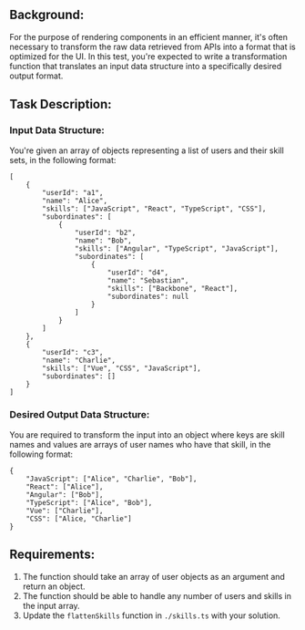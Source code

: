 ## Background:
For the purpose of rendering components in an efficient manner, it's often necessary to transform the raw data retrieved from APIs into a format that is optimized for the UI. In this test, you're expected to write a transformation function that translates an input data structure into a specifically desired output format.

## Task Description:
### Input Data Structure:
You're given an array of objects representing a list of users and their skill sets, in the following format:

```
[
    {
        "userId": "a1",
        "name": "Alice",
        "skills": ["JavaScript", "React", "TypeScript", "CSS"],
        "subordinates": [
            {
                "userId": "b2",
                "name": "Bob",
                "skills": ["Angular", "TypeScript", "JavaScript"],
                "subordinates": [
                    {
                        "userId": "d4",
                        "name": "Sebastian",
                        "skills": ["Backbone", "React"],
                        "subordinates": null
                    }
                ]
            }
        ]
    },
    {
        "userId": "c3",
        "name": "Charlie",
        "skills": ["Vue", "CSS", "JavaScript"],
        "subordinates": []
    }
]

```

### Desired Output Data Structure:
You are required to transform the input into an object where keys are skill names and values are arrays of user names who have that skill, in the following format:

```
{
    "JavaScript": ["Alice", "Charlie", "Bob"],
    "React": ["Alice"],
    "Angular": ["Bob"],
    "TypeScript": ["Alice", "Bob"],
    "Vue": ["Charlie"],
    "CSS": ["Alice, "Charlie"]
}
```

## Requirements:
1. The function should take an array of user objects as an argument and return an object.
2. The function should be able to handle any number of users and skills in the input array.
3. Update the `flattenSkills` function in `./skills.ts` with your solution. 


